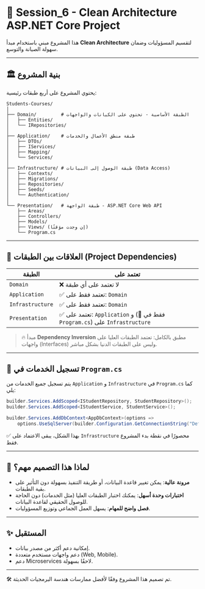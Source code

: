 
# 🎯 Session_6 - Clean Architecture ASP.NET Core Project

هذا المشروع مبني باستخدام مبدأ **Clean Architecture** لتقسيم المسؤوليات وضمان سهولة الصيانة والتوسع.

---

## 🏛️ بنية المشروع

يحتوي المشروع على أربع طبقات رئيسية:

```
Students-Courses/
│
├── Domain/         # الطبقة الأساسية - تحتوي على الكيانات والواجهات
│   ├── Entities/
│   └── IRepositories/
│
├── Application/    # طبقة منطق الأعمال والخدمات
│   ├── DTOs/
│   ├── IServices/
│   ├── Mapping/
│   └── Services/
│
├── Infrastructure/ # طبقة الوصول إلى البيانات (Data Access)
│   ├── Contexts/
│   ├── Migrations/
│   ├── Repositories/
│   ├── Seeds/
│   └── Authentication/
│
└── Presentation/   # طبقة الواجهة - ASP.NET Core Web API
    ├── Areas/
    ├── Controllers/
    ├── Models/
    ├── Views/ (إن وجدت مؤقتًا)
    └── Program.cs
```

---

## 🔗 العلاقات بين الطبقات (Project Dependencies)

| الطبقة         | تعتمد على                                  |
|----------------|--------------------------------------------|
| `Domain`       | ❌ لا تعتمد على أي طبقة                    |
| `Application`  | ✅ تعتمد فقط على: `Domain`                 |
| `Infrastructure`| ✅ تعتمد فقط على: `Domain`                 |
| `Presentation` | ✅ تعتمد على: `Application` و (📌 فقط في `Program.cs`) على `Infrastructure` |

> 🔥 مبدأ **Dependency Inversion** مطبق بالكامل: تعتمد الطبقات العليا على واجهات (Interfaces) وليس على الطبقات الدنيا بشكل مباشر.

---

## 📌 تسجيل الخدمات في `Program.cs`

يتم تسجيل جميع الخدمات من `Application` و `Infrastructure` في `Program.cs` كما يلي:

```csharp
builder.Services.AddScoped<IStudentRepository, StudentRepository>();
builder.Services.AddScoped<IStudentService, StudentService>();

builder.Services.AddDbContext<AppDbContext>(options =>
    options.UseSqlServer(builder.Configuration.GetConnectionString("Default")));
```

✅ بهذا الشكل، يبقى الاعتماد على `Infrastructure` محصورًا في نقطة بدء المشروع فقط.

---

## 🧠 لماذا هذا التصميم مهم؟

- **مرونة عالية**: يمكن تغيير قاعدة البيانات، أو طريقة التنفيذ بسهولة دون التأثير على بقية الطبقات.
- **اختبارات وحدة أسهل**: يمكنك اختبار الطبقات العليا (مثل الخدمات) دون الحاجة للوصول الحقيقي لقاعدة البيانات.
- **فصل واضح للمهام**: يسهل العمل الجماعي وتوزيع المسؤوليات.

---

## ✨ المستقبل

- إمكانية دعم أكثر من مصدر بيانات.
- دعم واجهات مستخدم متعددة (Web, Mobile).
- دعم Microservices لاحقًا بسهولة.

---

🛠 تم تصميم هذا المشروع وفقًا لأفضل ممارسات هندسة البرمجيات الحديثة.
